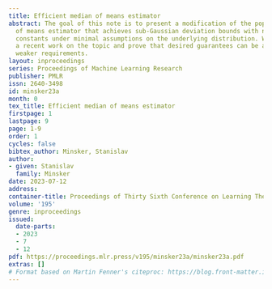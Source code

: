 ```yaml
---
title: Efficient median of means estimator
abstract: The goal of this note is to present a modification of the popular median
  of means estimator that achieves sub-Gaussian deviation bounds with nearly optimal
  constants under minimal assumptions on the underlying distribution. We build on
  a recent work on the topic and prove that desired guarantees can be attained under
  weaker requirements.
layout: inproceedings
series: Proceedings of Machine Learning Research
publisher: PMLR
issn: 2640-3498
id: minsker23a
month: 0
tex_title: Efficient median of means estimator
firstpage: 1
lastpage: 9
page: 1-9
order: 1
cycles: false
bibtex_author: Minsker, Stanislav
author:
- given: Stanislav
  family: Minsker
date: 2023-07-12
address: 
container-title: Proceedings of Thirty Sixth Conference on Learning Theory
volume: '195'
genre: inproceedings
issued:
  date-parts:
  - 2023
  - 7
  - 12
pdf: https://proceedings.mlr.press/v195/minsker23a/minsker23a.pdf
extras: []
# Format based on Martin Fenner's citeproc: https://blog.front-matter.io/posts/citeproc-yaml-for-bibliographies/
---
```

